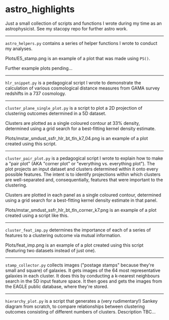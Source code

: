 # astro_highlights
Just a small collection of scripts and functions I wrote during my time as an astrophysicist. See my stacopy repo for further astro work.

___

`astro_helpers.py` contains a series of helper functions I wrote to conduct my analyses.

Plots/E5_stamp.png is an example of a plot that was made using `PS()`.

Further example plots pending...

___

`hlr_snippet.py` is a pedagogical script I wrote to demonstrate the calculation of various 
cosmological distance measures from GAMA survey redshifts in a 737 cosmology.

___

`cluster_plane_single_plot.py` is a script to plot a 2D projection of clustering outcomes determined in a 5D dataset.

Clusters are plotted as a single coloured contour at 33% density, determined using a grid search for a best-fitting kernel density estimate.

Plots/mstar_smdust_ssfr_hlr_bt_tln_k7_04.png is an example of a plot created using this script.

___

`cluster_pair_plot.py` is a pedagogical script I wrote to explain how to make a "pair plot" (AKA "corner plot" or "everything vs. everything plot"). The plot projects an input dataset and clusters determined within it onto every possible features. The intent is to identify projections within which clusters are well-separated and, consequentially, features that were important to the clustering. 

Clusters are plotted in each panel as a single coloured contour, determined using a grid search for a best-fitting kernel density estimate in that panel.

Plots/mstar_smdust_ssfr_hlr_bt_tln_corner_k7.png is an example of a plot created using a script like this.

___

`cluster_feat_imp.py` determines the importance of each of a series of features to a clustering outcome via mutual information.

Plots/feat_imp.png is an example of a plot created using this script (featuring two datasets instead of just one).

___

`stamp_collector.py` collects images ("postage stamps" because they're small and square) of galaxies. It gets images of the 64 most representative galaxies in each cluster. It does this by conducting a k-nearest neighbours search in the 5D input feature space. It then goes and gets the images from the EAGLE public database, where they're stored.

___

`hierarchy_plot.py` is a script that generates a (very rudimentary!) Sankey diagram from scratch, to compare relationships between clustering outcomes consisting of different numbers of clusters. Description TBC...